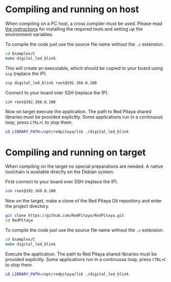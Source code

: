# Compiling and running on host

When compiling on a PC host, a cross compiler must be used. Please read [the instructions](../../README.md) for installing the required tools and setting up the environment variables.

To compile the code just use the source file name without the `.c` extension.
```bash
cd Examples/C
make digital_led_blink
```

This will create an executable, which should be copied to your board using `scp` (replace the IP).
```bash
scp digital_led_blink root@192.168.0.100
```

Connect to your board over SSH (replace the IP).
```bash
ssh root@192.168.0.100
```

Now on target execute the application. The path to Red Pitaya shared libraries must be provided explicitly. Some applications run in a continuous loop, press `CTRL+C` to stop them.
```bash
LD_LIBRARY_PATH=/opt/redpitaya/lib ./digital_led_blink
```

# Compiling and running on target

When compiling on the target no special preparations are needed. A native toolchain is available directly on the Debian system.

First connect to your board over SSH (replace the IP).
```bash
ssh root@192.168.0.100
```

Now on the target, make a clone of the Red Pitaya Git repository and enter the project directory.
```bash
git clone https://github.com/RedPitaya/RedPitaya.git
cd RedPitaya
```

To compile the code just use the source file name without the `.c` extension.
```bash
cd Examples/C
make digital_led_blink
```

Execute the application. The path to Red Pitaya shared libraries must be provided explicitly. Some applications run in a continuous loop, press `CTRL+C` to stop them.
```bash
LD_LIBRARY_PATH=/opt/redpitaya/lib ./digital_led_blink
```
